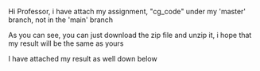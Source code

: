 Hi Professor, i have attach my assignment, "cg_code" under my 'master' branch, not in the 'main' branch

As you can see, you can just download the zip file and unzip it, i hope that my result will be the same as yours

I have attached my result as well down below
